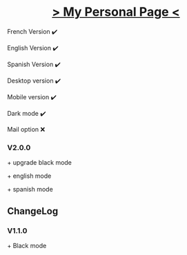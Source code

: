 <!DOCTYPE html>

<html lang="fr">
<h1 align="center"> <a href="https://Fab16BSB.github.io/index.html" tittle="click to access to my page"> > My Personal Page < </a> </h1>
  
  <p> French Version ✔️ </p>
  <p> English Version ✔️ </p>
  <p> Spanish Version ✔️ </p>
  <p> Desktop version ✔️ </p>
  <p> Mobile version ✔️ </p>
  <p> Dark mode ✔️ </p>
  <p> Mail option ❌ </p>
  
 <h3> V2.0.0 </h3>
 <p> + upgrade black mode </p>
 <p> + english mode </p>
 <p> + spanish mode </p>
  
 <h2> ChangeLog </h2>
 <h3> V1.1.0 </h3>
 <p> + Black mode </p>
  
</html>
